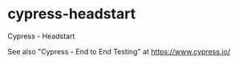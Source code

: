 # cypress-headstart
Cypress - Headstart

See also "Cypress - End to End Testing" at https://www.cypress.io/
